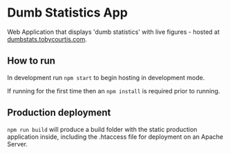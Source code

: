 # Dumb Statistics App 

Web Application that displays 'dumb statistics' with live figures - hosted at [dumbstats.tobycourtis.com](https://dumbstats.tobycourtis.com/).


## How to run

In development run ``npm start`` to begin hosting in development mode.

If running for the first time then an ``npm install`` is required prior to running.

## Production deployment 

``npm run build`` will produce a build folder with the static production application inside, including the .htaccess file for deployment on an Apache Server.
